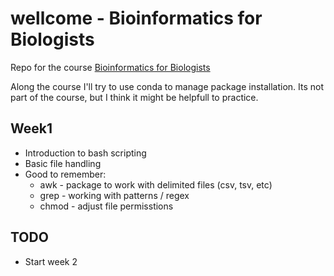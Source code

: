 # wellcome - Bioinformatics for Biologists

Repo for the course [Bioinformatics for Biologists](https://coursesandconferences.wellcomeconnectingscience.org/event/bioinformatics-for-biologists-an-introduction-to-linux-bash-scripting-and-r-20230717/)

Along the course I'll try to use conda to manage package installation. Its  not part of the course, but I think it might be helpfull to practice.

## Week1

* Introduction to bash scripting  
* Basic file handling
* Good to remember:
  * awk - package to work with delimited files (csv, tsv, etc)
  * grep - working with patterns / regex  
  * chmod - adjust file permisstions

## TODO

* Start week 2
